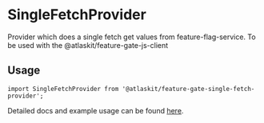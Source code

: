 # SingleFetchProvider

Provider which does a single fetch get values from feature-flag-service. To be used with the
@atlaskit/feature-gate-js-client

## Usage

`import SingleFetchProvider from '@atlaskit/feature-gate-single-fetch-provider';`

Detailed docs and example usage can be found
[here](https://atlaskit.atlassian.com/packages/measurement/feature-gate-single-fetch-provider).
